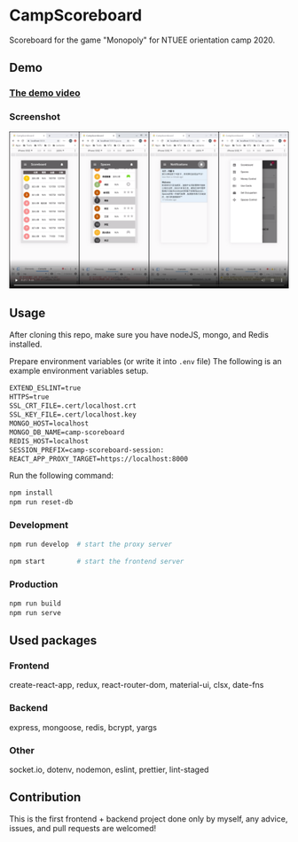 # CampScoreboard

Scoreboard for the game "Monopoly" for NTUEE orientation camp 2020.

## Demo

### [The demo video](https://mortalhappiness.github.io/CampScoreboard/)

### Screenshot

[![demo image](/demo/demo.png)](https://mortalhappiness.github.io/CampScoreboard/)

## Usage

After cloning this repo, make sure you have nodeJS, mongo, and Redis installed.

Prepare environment variables (or write it into `.env` file)
The following is an example environment variables setup.

```
EXTEND_ESLINT=true
HTTPS=true
SSL_CRT_FILE=.cert/localhost.crt
SSL_KEY_FILE=.cert/localhost.key
MONGO_HOST=localhost
MONGO_DB_NAME=camp-scoreboard
REDIS_HOST=localhost
SESSION_PREFIX=camp-scoreboard-session:
REACT_APP_PROXY_TARGET=https://localhost:8000
```

Run the following command:

```sh
npm install
npm run reset-db
```

### Development

```sh
npm run develop  # start the proxy server
```

```sh
npm start        # start the frontend server
```

### Production

```sh
npm run build
npm run serve
```

## Used packages

### Frontend

create-react-app, redux, react-router-dom, material-ui, clsx, date-fns

### Backend

express, mongoose, redis, bcrypt, yargs

### Other

socket.io, dotenv, nodemon, eslint, prettier, lint-staged

## Contribution

This is the first frontend + backend project done only by myself, any advice, issues, and pull requests are welcomed!
